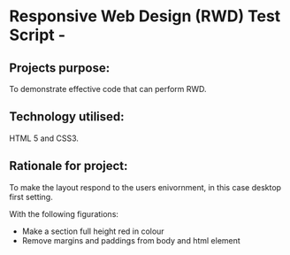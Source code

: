 # Responsive Web Design (RWD) Test Script -

## Projects purpose: 
To demonstrate effective code that can perform RWD.

## Technology utilised:
HTML 5 and CSS3.

## Rationale for project:
To make the layout respond to the users enivornment, in this case desktop first setting. 

With the following figurations:
* Make a section full height red in colour
* Remove margins and paddings from body and html element